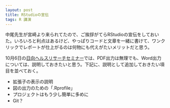 ```yaml
---
layout: post
title: RStudioの宣伝
tags: R 講演
---
```


中尾先生が宮崎より来られてたので、ご挨拶がてらRStudioの宣伝をしておいた。いろいろと利点はあるけど、やっぱりコードと文章を一緒に書けて、ワンクリックでレポートが仕上がるのは何物にも代えがたいメリットだと思う。

10月6日の<a href="https://himukahealthresearch.jimdo.com/">日向ヘルスリサーチセミナー</a>では、PDF出力は無理でも、Word出力については、説明しておきたいと思う。下記に、説明として追加しておきたい項目を並べておく。

+ 拡張子の表示の説明
+ 図の出力のための「.Rprofile」
+ プロジェクトはもう少し簡単に多めに
+ Git？

